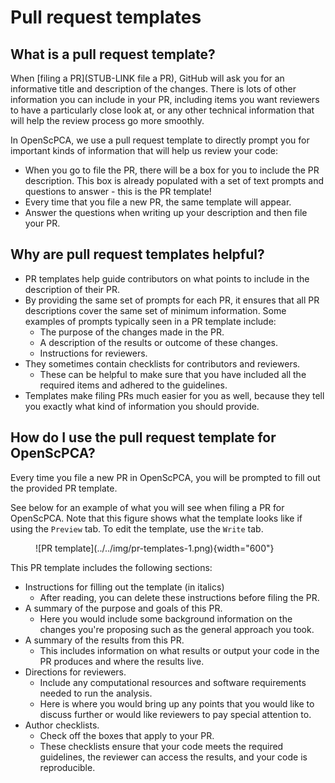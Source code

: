 # Pull request templates

## What is a pull request template?

When [filing a PR](STUB-LINK file a PR), GitHub will ask you for an informative title and description of the changes.
There is lots of other information you can include in your PR, including items you want reviewers to have a particularly close look at, or any other technical information that will help the review process go more smoothly.

In OpenScPCA, we use a pull request template to directly prompt you for important kinds of information that will help us review your code:

- When you go to file the PR, there will be a box for you to include the PR description.
This box is already populated with a set of text prompts and questions to answer - this is the PR template!
- Every time that you file a new PR, the same template will appear.
- Answer the questions when writing up your description and then file your PR.

## Why are pull request templates helpful?

- PR templates help guide contributors on what points to include in the description of their PR.
- By providing the same set of prompts for each PR, it ensures that all PR descriptions cover the same set of minimum information.
Some examples of prompts typically seen in a PR template include:
    - The purpose of the changes made in the PR.
    - A description of the results or outcome of these changes.
    - Instructions for reviewers.
- They sometimes contain checklists for contributors and reviewers.
    - These can be helpful to make sure that you have included all the required items and adhered to the guidelines.
- Templates make filing PRs much easier for you as well, because they tell you exactly what kind of information you should provide.


## How do I use the pull request template for OpenScPCA?

Every time you file a new PR in OpenScPCA, you will be prompted to fill out the provided PR template.

See below for an example of what you will see when filing a PR for OpenScPCA.
Note that this figure shows what the template looks like if using the `Preview` tab.
To edit the template, use the `Write` tab.

<figure markdown="span">
    ![PR template](../../img/pr-templates-1.png){width="600"}
</figure>


This PR template includes the following sections:

- Instructions for filling out the template (in italics)
    - After reading, you can delete these instructions before filing the PR.
- A summary of the purpose and goals of this PR.
    - Here you would include some background information on the changes you're proposing such as the general approach you took.
- A summary of the results from this PR.
    - This includes information on what results or output your code in the PR produces and where the results live.
- Directions for reviewers.
    - Include any computational resources and software requirements needed to run the analysis.
    - Here is where you would bring up any points that you would like to discuss further or would like reviewers to pay special attention to.
- Author checklists.
    - Check off the boxes that apply to your PR.
    - These checklists ensure that your code meets the required guidelines, the reviewer can access the results, and your code is reproducible.
